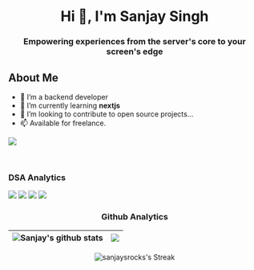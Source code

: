 <h1 align="center">Hi 👋, I'm Sanjay Singh</h1>
<h3 align="center">Empowering experiences from the server's core to your screen's edge</h3>

## About Me

- 👀 I’m a backend developer
- 🌱 I’m currently learning <strong>nextjs</strong>
- 💞️ I’m looking to contribute to open source projects...
- 📫 Available for freelance.

![](https://komarev.com/ghpvc/?username=sanjaysrocks&style=for-the-badge)


<br>

### DSA Analytics

<div style="display: inline-block;">
  
  <!-- LEETCODE_DATA_START -->
 <img src="https://img.shields.io/badge/LeetCode-118/3219-FFA116?style=for-the-badge&logo=leetcode&logoColor=white" /> 
<!-- LEETCODE_DATA_END -->

  <!-- GFG_DATA_START -->
 <img src="https://img.shields.io/badge/GeeksforGeeks-46/1078-298D46?style=for-the-badge&logo=geeksforgeeks&logoColor=white" /> 
<!-- GFG_DATA_END -->

  <!-- CODEFORCE_DATA_START -->
<img src="https://img.shields.io/badge/Codeforces-24/9650-445f9d?style=for-the-badge&logo=Codeforces&logoColor=white" />
<!-- CODEFORCE_DATA_END -->

  <!-- CODECHEF_DATA_START -->
<img src="https://img.shields.io/badge/CodeChef-62-5B4638?style=for-the-badge&logo=CodeChef&logoColor=white" />
<!-- CODECHEF_DATA_END -->
  
</div>



<br>


<div align="center">
  
### Github Analytics

| <img align="center" src="https://github-readme-stats.vercel.app/api?username=sanjaysrocks&show_icons=true&include_all_commits=true&theme=buefy&hide_border=true" alt="Sanjay's github stats" /> | <img align="center" src="https://github-readme-stats.vercel.app/api/top-langs/?username=sanjaysrocks&layout=compact&theme=buefy&hide_border=true" /></a> |
| ------------- | ------------- |


  
![sanjaysrocks's Streak](https://github-readme-streak-stats.herokuapp.com/?user=sanjaysrocks&theme=buefy&hide_border=true)

</div>

